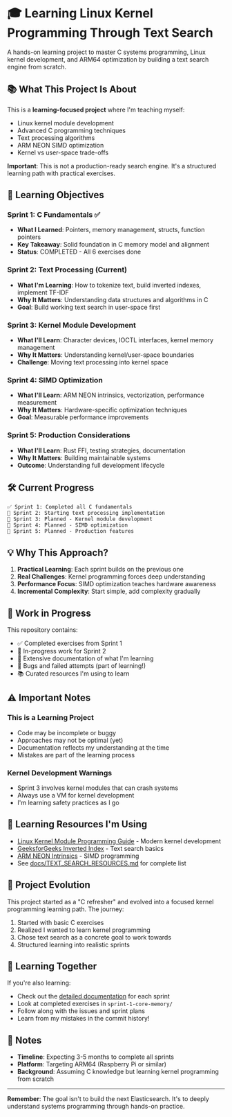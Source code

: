# 🎓 Learning Linux Kernel Programming Through Text Search

A hands-on learning project to master C systems programming, Linux kernel development, and ARM64 optimization by building a text search engine from scratch.

## 📚 What This Project Is About

This is a **learning-focused project** where I'm teaching myself:
- Linux kernel module development
- Advanced C programming techniques
- Text processing algorithms
- ARM NEON SIMD optimization
- Kernel vs user-space trade-offs

**Important**: This is not a production-ready search engine. It's a structured learning path with practical exercises.

## 🎯 Learning Objectives

### Sprint 1: C Fundamentals ✅
- **What I Learned**: Pointers, memory management, structs, function pointers
- **Key Takeaway**: Solid foundation in C memory model and alignment
- **Status**: COMPLETED - All 6 exercises done

### Sprint 2: Text Processing (Current)
- **What I'm Learning**: How to tokenize text, build inverted indexes, implement TF-IDF
- **Why It Matters**: Understanding data structures and algorithms in C
- **Goal**: Build working text search in user-space first

### Sprint 3: Kernel Module Development
- **What I'll Learn**: Character devices, IOCTL interfaces, kernel memory management
- **Why It Matters**: Understanding kernel/user-space boundaries
- **Challenge**: Moving text processing into kernel space

### Sprint 4: SIMD Optimization
- **What I'll Learn**: ARM NEON intrinsics, vectorization, performance measurement
- **Why It Matters**: Hardware-specific optimization techniques
- **Goal**: Measurable performance improvements

### Sprint 5: Production Considerations
- **What I'll Learn**: Rust FFI, testing strategies, documentation
- **Why It Matters**: Building maintainable systems
- **Outcome**: Understanding full development lifecycle

## 🛠️ Current Progress

```
✅ Sprint 1: Completed all C fundamentals
🔄 Sprint 2: Starting text processing implementation
📅 Sprint 3: Planned - Kernel module development
📅 Sprint 4: Planned - SIMD optimization
📅 Sprint 5: Planned - Production features
```

## 💡 Why This Approach?

1. **Practical Learning**: Each sprint builds on the previous one
2. **Real Challenges**: Kernel programming forces deep understanding
3. **Performance Focus**: SIMD optimization teaches hardware awareness
4. **Incremental Complexity**: Start simple, add complexity gradually

## 🚧 Work in Progress

This repository contains:
- ✅ Completed exercises from Sprint 1
- 🔄 In-progress work for Sprint 2
- 📝 Extensive documentation of what I'm learning
- 🐛 Bugs and failed attempts (part of learning!)
- 📚 Curated resources I'm using to learn

## ⚠️ Important Notes

### This is a Learning Project
- Code may be incomplete or buggy
- Approaches may not be optimal (yet)
- Documentation reflects my understanding at the time
- Mistakes are part of the learning process

### Kernel Development Warnings
- Sprint 3 involves kernel modules that can crash systems
- Always use a VM for kernel development
- I'm learning safety practices as I go

## 📖 Learning Resources I'm Using

- [Linux Kernel Module Programming Guide](https://sysprog21.github.io/lkmpg/) - Modern kernel development
- [GeeksforGeeks Inverted Index](https://www.geeksforgeeks.org/inverted-index/) - Text search basics
- [ARM NEON Intrinsics](https://arm-software.github.io/acle/neon_intrinsics/advsimd.html) - SIMD programming
- See [docs/TEXT_SEARCH_RESOURCES.md](docs/TEXT_SEARCH_RESOURCES.md) for complete list

## 🔄 Project Evolution

This project started as a "C refresher" and evolved into a focused kernel programming learning path. The journey:
1. Started with basic C exercises
2. Realized I wanted to learn kernel programming
3. Chose text search as a concrete goal to work towards
4. Structured learning into realistic sprints

## 🤝 Learning Together

If you're also learning:
- Check out the [detailed documentation](docs/) for each sprint
- Look at completed exercises in `sprint-1-core-memory/`
- Follow along with the issues and sprint plans
- Learn from my mistakes in the commit history!

## 📝 Notes

- **Timeline**: Expecting 3-5 months to complete all sprints
- **Platform**: Targeting ARM64 (Raspberry Pi or similar)
- **Background**: Assuming C knowledge but learning kernel programming from scratch

---

**Remember**: The goal isn't to build the next Elasticsearch. It's to deeply understand systems programming through hands-on practice.